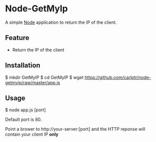 # Node-GetMyIp
A simple [Node](http://nodejs.org) application to return the IP of the client.

## Feature

- Return the IP of the client

## Installation

$ mkdir GetMyIP
$ cd GetMyIP
$ wget https://github.com/carlptr/node-getmyip/raw/master/app.js

## Usage

$ node app.js [port]

Default port is 80.

Point a brower to http://your-server:[port] and the HTTP reponse will contain your client IP __only__
